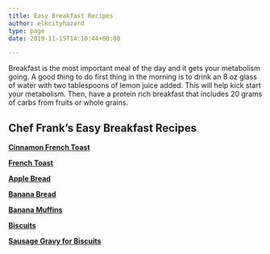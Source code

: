 ```yaml
---
title: Easy Breakfast Recipes
author: elkcityhazard
type: page
date: 2019-11-15T14:10:44+00:00

---
```

Breakfast is the most important meal of the day and it gets your metabolism going. A good thing to do first thing in the morning is to drink an 8 oz glass of water with two tablespoons of lemon juice added. This will help kick start your metabolism. Then, have a protein rich breakfast that includes 20 grams of carbs from fruits or whole grains.

## Chef Frank&#8217;s Easy Breakfast Recipes

**[Cinnamon French Toast][1]**

<a href="/wordpress/index.php/easy-breakfast-recipes/delicious-french-toast/" target="_blank" rel="noopener noreferrer"><strong>French Toast</strong></a>

**[Apple Bread][2]**

**[Banana Bread][3]**

**[Banana Muffins][4]**

**[Biscuits][5]**

**[Sausage Gravy for Biscuits][6]**

 [1]: /wordpress/index.php/easy-breakfast-recipes/cinnamon-french-toast/
 [2]: /wordpress/index.php/easy-breakfast-recipes/apple-bread/
 [3]: /wordpress/index.php/easy-breakfast-recipes/fool-proof-banana-bread/
 [4]: /wordpress/index.php/easy-breakfast-recipes/banana-muffins/
 [5]: /wordpress/index.php/easy-breakfast-recipes/fresh-homemade-biscuits/
 [6]: /wordpress/index.php/easy-breakfast-recipes/sausage-gravy-for-biscuits/